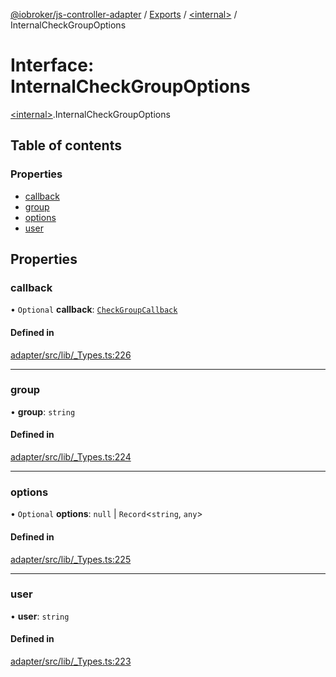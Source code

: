 [@iobroker/js-controller-adapter](../README.md) / [Exports](../modules.md) / [\<internal\>](../modules/internal_.md) / InternalCheckGroupOptions

# Interface: InternalCheckGroupOptions

[\<internal\>](../modules/internal_.md).InternalCheckGroupOptions

## Table of contents

### Properties

- [callback](internal_.InternalCheckGroupOptions.md#callback)
- [group](internal_.InternalCheckGroupOptions.md#group)
- [options](internal_.InternalCheckGroupOptions.md#options)
- [user](internal_.InternalCheckGroupOptions.md#user)

## Properties

### callback

• `Optional` **callback**: [`CheckGroupCallback`](../modules/internal_.md#checkgroupcallback)

#### Defined in

[adapter/src/lib/_Types.ts:226](https://github.com/ioBroker/ioBroker.js-controller/blob/70007768/packages/adapter/src/lib/_Types.ts#L226)

___

### group

• **group**: `string`

#### Defined in

[adapter/src/lib/_Types.ts:224](https://github.com/ioBroker/ioBroker.js-controller/blob/70007768/packages/adapter/src/lib/_Types.ts#L224)

___

### options

• `Optional` **options**: ``null`` \| `Record`\<`string`, `any`\>

#### Defined in

[adapter/src/lib/_Types.ts:225](https://github.com/ioBroker/ioBroker.js-controller/blob/70007768/packages/adapter/src/lib/_Types.ts#L225)

___

### user

• **user**: `string`

#### Defined in

[adapter/src/lib/_Types.ts:223](https://github.com/ioBroker/ioBroker.js-controller/blob/70007768/packages/adapter/src/lib/_Types.ts#L223)
